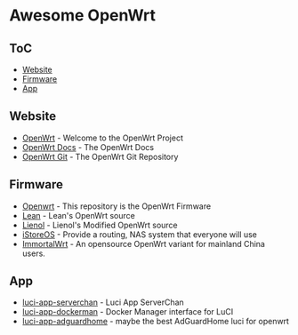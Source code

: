 # Awesome OpenWrt


ToC
---

- [Website](#website)
- [Firmware](#firmware)
- [App](#app)

## Website
* [OpenWrt](https://openwrt.org) - Welcome to the OpenWrt Project
* [OpenWrt Docs](https://openwrt.org/docs/start) - The OpenWrt Docs
* [OpenWrt Git](https://git.openwrt.org/openwrt/openwrt.git) - The OpenWrt Git Repository



## Firmware
* [Openwrt](https://github.com/openwrt/openwrt) - This repository is the OpenWrt Firmware
* [Lean](https://github.com/coolsnowwolf/lede) - Lean's OpenWrt source
* [Lienol](https://github.com/Lienol/openwrt) - Lienol's Modified OpenWrt source
* [iStoreOS](https://github.com/istoreos/istoreos) - Provide a routing, NAS system that everyone will use
* [ImmortalWrt](https://github.com/immortalwrt/immortalwrt) - An opensource OpenWrt variant for mainland China users.



## App
* [luci-app-serverchan](https://github.com/tty228/luci-app-serverchan) - Luci App ServerChan
* [luci-app-dockerman](https://github.com/lisaac/luci-app-dockerman) - Docker Manager interface for LuCI
* [luci-app-adguardhome](https://github.com/rufengsuixing/luci-app-adguardhome) - maybe the best AdGuardHome luci for openwrt
